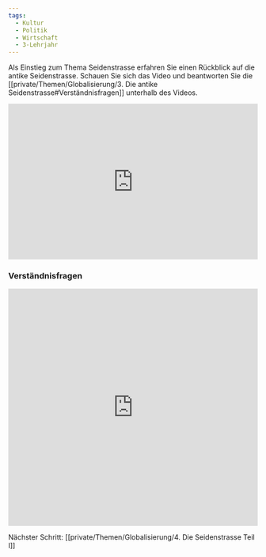 ```yaml
---
tags:
  - Kultur
  - Politik
  - Wirtschaft
  - 3-Lehrjahr
---
```

Als Einstieg zum Thema Seidenstrasse erfahren Sie einen Rückblick auf die antike Seidenstrasse.
Schauen Sie sich das Video und beantworten Sie die [[private/Themen/Globalisierung/3. Die antike Seidenstrasse#Verständnisfragen]] unterhalb des Videos.


<iframe width="100%" height="315" src="https://www.youtube.com/embed/KeZ9HqO6bW8?si=HVvdPZ7LlUfLR71u" title="YouTube video player" frameborder="0" allow="accelerometer; autoplay; clipboard-write; encrypted-media; gyroscope; picture-in-picture; web-share" allowfullscreen></iframe>

### Verständnisfragen

<iframe width="100%" height="480px" src="https://forms.microsoft.com/Pages/ResponsePage.aspx?id=3JD3sB8inkC07KJqJT_b3gzhkYlYD0VIpERRWTmitHRURU1IUEtET0g5WldNTFNGUjZNWDNNRFI3OSQlQCNjPTEu&embed=true" frameborder="0" marginwidth="0" marginheight="0" style="border: none; max-width:100%; max-height:100vh" allowfullscreen webkitallowfullscreen mozallowfullscreen msallowfullscreen> </iframe>

Nächster Schritt: [[private/Themen/Globalisierung/4. Die Seidenstrasse Teil I]]

